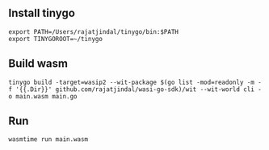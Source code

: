 ## Install tinygo

```
export PATH=/Users/rajatjindal/tinygo/bin:$PATH
export TINYGOROOT=~/tinygo
```

## Build wasm

```
tinygo build -target=wasip2 --wit-package $(go list -mod=readonly -m -f '{{.Dir}}' github.com/rajatjindal/wasi-go-sdk)/wit --wit-world cli -o main.wasm main.go
```

## Run

```
wasmtime run main.wasm
```